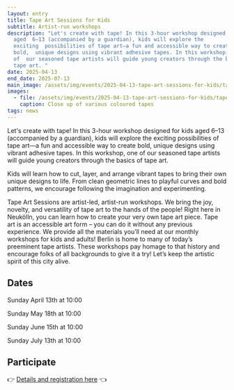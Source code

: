 ```yaml
---
layout: entry
title: Tape Art Sessions for Kids
subtitle: Artist-run workshops
description: "Let's create with tape! In this 3-hour workshop designed for kids
  aged  6–13 (accompanied by a guardian), kids will explore the
  exciting  possibilities of tape art—a fun and accessible way to create
  bold,  unique designs using vibrant adhesive tapes. In this workshop, one
  of  our seasoned tape artists will guide young creators through the basics  of
  tape art. "
date: 2025-04-13
end_date: 2025-07-13
main_image: /assets/img/events/2025-04-13-tape-art-sessions-for-kids/tape_art_sessions_for_kids_1.jpg
images:
  - file: /assets/img/events/2025-04-13-tape-art-sessions-for-kids/tape_art_sessions_for_kids_2.jpg
    caption: Close up of various coloured tapes
tags: news
---
```

Let's create with tape! In this 3-hour workshop designed for kids aged 
6–13 (accompanied by a guardian), kids will explore the exciting 
possibilities of tape art—a fun and accessible way to create bold, 
unique designs using vibrant adhesive tapes. In this workshop, one of 
our seasoned tape artists will guide young creators through the basics 
of tape art. 

Kids will learn how to cut, layer, and arrange 
vibrant tapes to bring their own unique designs to life. From clean 
geometric lines to playful curves and bold patterns, we encourage 
following the imagination and experimenting.

Tape Art Sessions are artist-led, artist-run workshops. We bring
the joy, novelty, and versatility of tape art to the hands of the people!
Right here in Neukölln, you can learn how to create your very own tape art
piece.  Tape art is an accessible art form – you can do it without any
previous experience. We provide all the materials you’ll need at our monthly
workshops for kids and adults!  Berlin is home to many of today’s preeminent
tape artists. These workshops pay homage to that history and encourage folks
of all backgrounds to give it a try! Let’s keep the artistic spirit of this
city alive. 

## Dates

Sunday April 13th at 10:00

Sunday May 18th at 10:00

Sunday June 15th at 10:00

Sunday July 13th at 10:00

## Participate

👉 [Details and registration here](https://www.eventbrite.de/e/tape-art-sessions-for-kids-create-your-own-artwork-monthly-workshop-tickets-1295977737299) 👈
